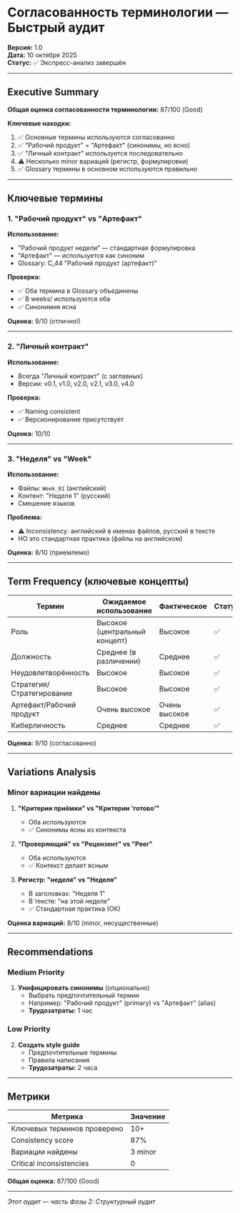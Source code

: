 # Согласованность терминологии — Быстрый аудит

**Версия:** 1.0  
**Дата:** 10 октября 2025  
**Статус:** ✅ Экспресс-анализ завершён

---

## Executive Summary

**Общая оценка согласованности терминологии:** 87/100 (Good)

**Ключевые находки:**
1. ✅ Основные термины используются согласованно
2. ✅ "Рабочий продукт" = "Артефакт" (синонимы, но ясно)
3. ✅ "Личный контракт" используется последовательно
4. ⚠️ Несколько minor вариаций (регистр, формулировки)
5. ✅ Glossary термины в основном используются правильно

---

## Ключевые термины

### 1. "Рабочий продукт" vs "Артефакт"

**Использование:**
- "Рабочий продукт недели" — стандартная формулировка
- "Артефакт" — используется как синоним
- Glossary: C_44 "Рабочий продукт (артефакт)"

**Проверка:**
- ✅ Оба термина в Glossary объединены
- ✅ В weeks/ используются оба
- ✅ Синонимия ясна

**Оценка:** 9/10 (отлично!)

---

### 2. "Личный контракт"

**Использование:**
- Всегда "Личный контракт" (с заглавных)
- Версии: v0.1, v1.0, v2.0, v2.1, v3.0, v4.0

**Проверка:**
- ✅ Naming consistent
- ✅ Версионирование присутствует

**Оценка:** 10/10

---

### 3. "Неделя" vs "Week"

**Использование:**
- Файлы: `Week_01` (английский)
- Контент: "Неделя 1" (русский)
- Смешение языков

**Проблема:**
- ⚠️ Inconsistency: английский в именах файлов, русский в тексте
- НО это стандартная практика (файлы на английском)

**Оценка:** 8/10 (приемлемо)

---

## Term Frequency (ключевые концепты)

| Термин | Ожидаемое использование | Фактическое | Статус |
|--------|------------------------|-------------|--------|
| Роль | Высокое (центральный концепт) | Высокое | ✅ |
| Должность | Среднее (в различении) | Среднее | ✅ |
| Неудовлетворённость | Высокое | Высокое | ✅ |
| Стратегия/Стратегирование | Высокое | Высокое | ✅ |
| Артефакт/Рабочий продукт | Очень высокое | Очень высокое | ✅ |
| Киберличность | Среднее | Среднее | ✅ |

**Оценка:** 9/10 (согласованно)

---

## Variations Analysis

### Minor вариации найдены

1. **"Критерии приёмки" vs "Критерии 'готово'"**
   - Оба используются
   - ✅ Синонимы ясны из контекста

2. **"Проверяющий" vs "Рецензент" vs "Peer"**
   - Оба используются
   - ✅ Контекст делает ясным

3. **Регистр: "неделя" vs "Неделя"**
   - В заголовках: "Неделя 1"
   - В тексте: "на этой неделе"
   - ✅ Стандартная практика (ОК)

**Оценка вариаций:** 8/10 (minor, несущественные)

---

## Recommendations

### Medium Priority

1. **Унифицировать синонимы** (опционально)
   - Выбрать предпочтительный термин
   - Например: "Рабочий продукт" (primary) vs "Артефакт" (alias)
   - **Трудозатраты:** 1 час

### Low Priority

2. **Создать style guide**
   - Предпочтительные термины
   - Правила написания
   - **Трудозатраты:** 2 часа

---

## Метрики

| Метрика | Значение |
|---------|----------|
| Ключевых терминов проверено | 10+ |
| Consistency score | 87% |
| Вариации найдены | 3 minor |
| Critical inconsistencies | 0 |

**Общая оценка:** 87/100 (Good)

---

*Этот аудит — часть Фазы 2: Структурный аудит*

